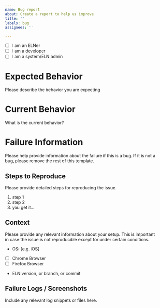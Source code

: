 ```yaml
---
name: Bug report
about: Create a report to help us improve
title: ''
labels: bug
assignees: ''

---
```


- [ ] I am an ELNer
- [ ] I am a developer
- [ ] I am a system/ELN admin

# Expected Behavior

Please describe the behavior you are expecting

# Current Behavior

What is the current behavior?

# Failure Information 

Please help provide information about the failure if this is a bug. If it is not a bug, please remove the rest of this template.

## Steps to Reproduce

Please provide detailed steps for reproducing the issue.

1. step 1
2. step 2
3. you get it...

## Context

Please provide any relevant information about your setup. This is important in case the issue is not reproducible except for under certain conditions.

 - OS: [e.g. iOS]
 - [ ] Chrome Browser 
 - [ ] Firefox Browser
 - ELN version, or branch, or commit


## Failure Logs / Screenshots

Include any relevant log snippets or files here.
